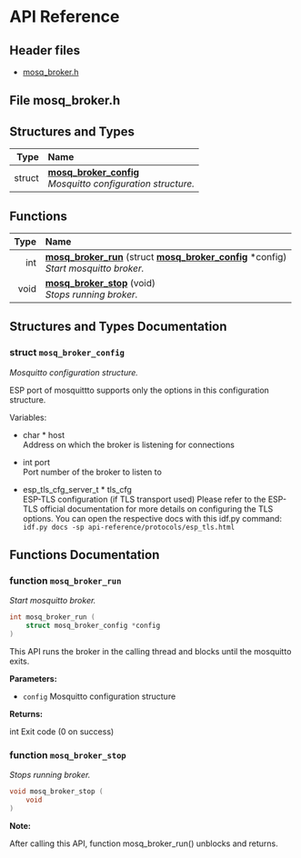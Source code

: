# API Reference

## Header files

- [mosq_broker.h](#file-mosq_brokerh)

## File mosq_broker.h





## Structures and Types

| Type | Name |
| ---: | :--- |
| struct | [**mosq\_broker\_config**](#struct-mosq_broker_config) <br>_Mosquitto configuration structure._ |

## Functions

| Type | Name |
| ---: | :--- |
|  int | [**mosq\_broker\_run**](#function-mosq_broker_run) (struct [**mosq\_broker\_config**](#struct-mosq_broker_config) \*config) <br>_Start mosquitto broker._ |
|  void | [**mosq\_broker\_stop**](#function-mosq_broker_stop) (void) <br>_Stops running broker._ |


## Structures and Types Documentation

### struct `mosq_broker_config`

_Mosquitto configuration structure._

ESP port of mosquittto supports only the options in this configuration structure.

Variables:

-  char \* host  <br>Address on which the broker is listening for connections

-  int port  <br>Port number of the broker to listen to

-  esp\_tls\_cfg\_server\_t \* tls_cfg  <br>ESP-TLS configuration (if TLS transport used) Please refer to the ESP-TLS official documentation for more details on configuring the TLS options. You can open the respective docs with this idf.py command: `idf.py docs -sp api-reference/protocols/esp_tls.html`


## Functions Documentation

### function `mosq_broker_run`

_Start mosquitto broker._
```c
int mosq_broker_run (
    struct mosq_broker_config *config
)
```


This API runs the broker in the calling thread and blocks until the mosquitto exits.



**Parameters:**


* `config` Mosquitto configuration structure


**Returns:**

int Exit code (0 on success)
### function `mosq_broker_stop`

_Stops running broker._
```c
void mosq_broker_stop (
    void
)
```


**Note:**

After calling this API, function mosq\_broker\_run() unblocks and returns.

